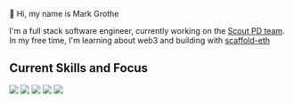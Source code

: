 👋 Hi, my name is Mark Grothe

I'm a full stack software engineer, currently working on the [Scout PD team](https://scout-pd.com/product). In my free time, I'm learning about web3 and building with [scaffold-eth](https://github.com/scaffold-eth/scaffold-…)

## Current Skills and Focus
<img src="https://img.shields.io/badge/TypeScript-007ACC?style=for-the-badge&logo=typescript&logoColor=white" /> <img src="https://img.shields.io/badge/JavaScript-323330?style=for-the-badge&logo=javascript&logoColor=F7DF1E" /> <img src="https://img.shields.io/badge/React-20232A?style=for-the-badge&logo=react&logoColor=61DAFB" /> <img src="https://img.shields.io/badge/Solidity-e6e6e6?style=for-the-badge&logo=solidity&logoColor=black" /> <img src="https://img.shields.io/badge/Angular-DD0031?style=for-the-badge&logo=angular&logoColor=white" />
